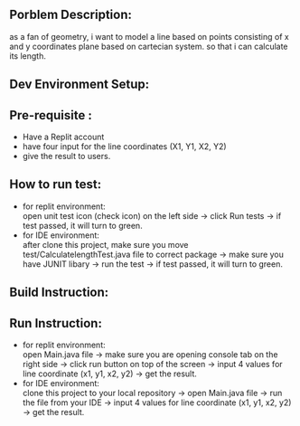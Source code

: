 ## Porblem Description:

as a fan of geometry, i want to model a line based on points consisting of x and y coordinates plane based on cartecian system. so that i can calculate its length.

## Dev Environment Setup:


## Pre-requisite :
- Have a Replit account
- have four input for the line coordinates (X1, Y1, X2, Y2)
- give the result to users.


## How to run test:
- for replit environment: <br>
open unit test icon (check icon) on the left side ->
click Run tests -> if test passed, it will turn to green.
- for IDE environment: <br>
after clone this project, make sure you move test/CalculatelengthTest.java file to correct package -> make sure you have JUNIT libary -> run the test -> if test passed, it will turn to green.

## Build Instruction: 

## Run Instruction: 
- for replit environment: <br>
open Main.java file -> make sure you are opening console tab on the right side -> click run button on top of the screen -> input 4 values for line coordinate (x1, y1, x2, y2) -> get the result.
- for IDE environment: <br>
clone this project to your local repository -> open Main.java file -> run the file from your IDE -> input 4 values for line coordinate (x1, y1, x2, y2) -> get the result.